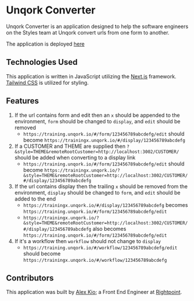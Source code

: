 # Unqork Converter

Unqork Converter is an application designed to help the software engineers on the Styles team at Unqork convert urls from one form to another.

The application is deployed [here](https://unqork-converter.vercel.app/)

## Technologies Used
This application is written in JavaScript utilizing the [Next.js](https://nextjs.org/) framework. [Tailwind CSS](https://tailwindcss.com/) is utilized for styling.

## Features

1. If the url contains form and edit then an `x` should be appended to the environment, `form` should be changed to `display`, and `edit` should be removed
   - `https://training.unqork.io/#/form/123456789abcdefg/edit` should become `https://trainingx.unqork.io/#/display/123456789abcdefg`
2. If a CUSTOMER and THEME are supplied then `?&style=THEME&remoteRootCustomer=http://localhost:3002/CUSTOMER/` should be added when converting to a display link
   - `https://training.unqork.io/#/form/123456789abcdefg/edit` should become `https://trainingx.unqork.io/?&style=THEME&remoteRootCustomer=http://localhost:3002/CUSTOMER/#/display/123456789abcdefg`
3. If the url contains display then the trailing `x` should be removed from the environment, `display` should be changed to `form`, and `edit` should be added to the end
   - `https://trainingx.unqork.io/#/display/123456789abcdefg` becomes `https://training.unqork.io/#/form/123456789abcdefg/edit`
   - `https://trainingx.unqork.io/?&style=THEME&remoteRootCustomer=http://localhost:3002/CUSTOMER/#/display/123456789abcdefg` also becomes `https://training.unqork.io/#/form/123456789abcdefg/edit`
4. If it's a workflow then `workflow` should not change to `display`
   - `https://training.unqork.io/#/workflow/123456789abcdefg/edit` should become `https://trainingx.unqork.io/#/workflow/123456789abcdefg`

## Contributors
This application was built by [Alex Kio](https://www.linkedin.com/in/alexkio/); a Front End Engineer at [Rightpoint](https://www.rightpoint.com/).
